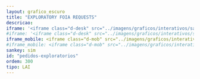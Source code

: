 ```yaml
---
layout: grafico_escuro
title: "EXPLORATORY FOIA REQUESTS"
descricao:
iframe: '<iframe class="d-desk" src="../imagens/graficos/interativos/sankey_lai_exp/index.html" onload="loadIframe()" scrolling="no" width="100%" height="1800px" frameborder="no" seamless allowfullscreen style="max-width:100%;margin:0 auto"> </iframe>'
#iframe: '<iframe class="d-desk" src="../imagens/graficos/interativos/sankey-lai/index.html" onload="loadIframe()" scrolling="auto" width="85%" height="800px" frameborder="no" seamless allowfullscreen style="max-width:100%;margin:0 auto"> </iframe>'
iframe_mobile: <iframe class="d-mob" src="../imagens/graficos/interativos/sankey_lai_exp_mobile/index.html" onload="loadIframe()" scrolling="no" width="100%" height="1620px" frameborder="no" seamless allowfullscreen style="max-width:100%;margin:0 auto"> </iframe>
#iframe_mobile: <iframe class="d-mob" src="../imagens/graficos/interativos/sankey-lai_mobile/index.html" onload="loadIframe()" scrolling="auto" width="100%" height="650px" frameborder="no" seamless allowfullscreen style="max-width:100%;margin:0 auto"> </iframe>
sankey: sim
id: "pedidos-exploratorios"
ordem: 300
tipo: LAI
---
```

